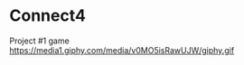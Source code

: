 # Connect4
Project #1 game
https://media1.giphy.com/media/v0MO5isRawUJW/giphy.gif


<!-- var container =  -->